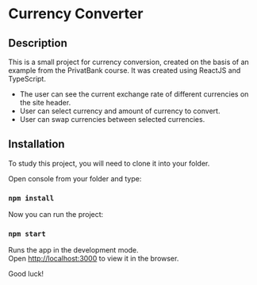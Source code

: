 # Currency Converter

## Description
This is a small project for currency conversion, created on the basis of an example from the PrivatBank course.
It was created using ReactJS and TypeScript.
- The user can see the current exchange rate of different currencies on the site header.
- User can select currency and amount of currency to convert.
- User can swap currencies between selected currencies.

## Installation

To study this project, you will need to clone it into your folder.

Open console from your folder and type:

### `npm install`

Now you can run the project:

### `npm start`

Runs the app in the development mode.\
Open [http://localhost:3000](http://localhost:3000) to view it in the browser.

Good luck!